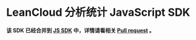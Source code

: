 # LeanCloud 分析统计 JavaScript SDK

**该 SDK 已经合并到 [JS SDK](https://github.com/leancloud/javascript-sdk) 中，详情请看相关 [Pull request](https://github.com/leancloud/javascript-sdk/pull/361) 。**
